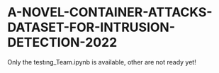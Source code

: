 # A-NOVEL-CONTAINER-ATTACKS-DATASET-FOR-INTRUSION-DETECTION-2022
Only the testıng_Team.ipynb is available, other are not ready yet!




